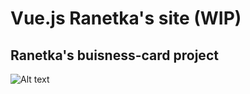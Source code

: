 # Vue.js Ranetka's site (WIP)

## Ranetka's buisness-card project
![Alt text](https://i.imgur.com/nTLC53I.png)
